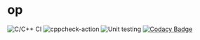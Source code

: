 # op
![C/C++ CI](https://github.com/99002540/op/workflows/C/C++%20CI/badge.svg)
![cppcheck-action](https://github.com/99002540/op/workflows/cppcheck-action/badge.svg)
![Unit testing](https://github.com/99002540/op/workflows/Unit%20testing/badge.svg)
[![Codacy Badge](https://app.codacy.com/project/badge/Grade/5c53ba0e8ac1450da998f5e776c2db76)](https://www.codacy.com/manual/99002540/op?utm_source=github.com&amp;utm_medium=referral&amp;utm_content=99002540/op&amp;utm_campaign=Badge_Grade)
